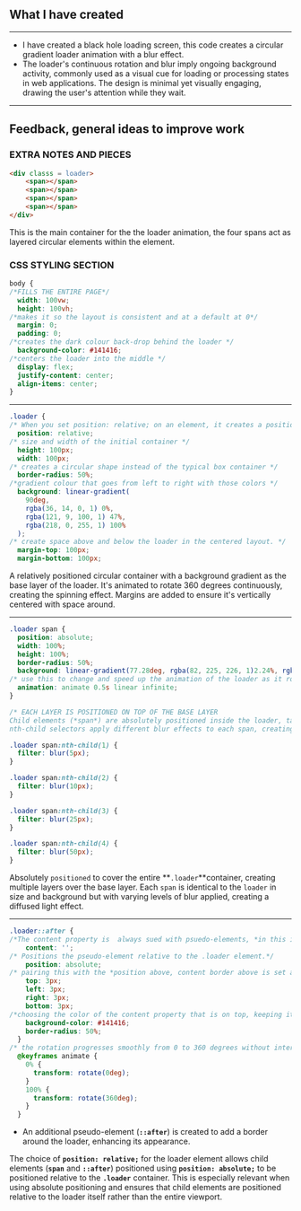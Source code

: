 ## What I have created

---

- I have created a black hole loading screen, this code creates a circular gradient loader animation with a blur effect.
- The loader's continuous rotation and blur imply ongoing background activity, commonly used as a visual cue for loading or processing states in web applications. The design is minimal yet visually engaging, drawing the user's attention while they wait.

---

## Feedback, general ideas to improve work

### EXTRA NOTES AND PIECES 
```html
<div classs = loader>
	<span></span>
	<span></span>
	<span></span>
	<span></span>
</div>
```

This is the main container for the the loader animation, the four spans act as layered circular elements within the element.

### CSS STYLING SECTION

```css
body {
/*FILLS THE ENTIRE PAGE*/
  width: 100vw;
  height: 100vh;
/*makes it so the layout is consistent and at a default at 0*/
  margin: 0;
  padding: 0;
/*creates the dark colour back-drop behind the loader */
  background-color: #141416;
/*centers the loader into the middle */
  display: flex;
  justify-content: center;
  align-items: center;
}
```

---

```css
.loader {
/* When you set position: relative; on an element, it creates a positioning context for its children, but the element itself stays in the normal flow of the document.*/
  position: relative;
/* size and width of the initial container */
  height: 100px;
  width: 100px;
/* creates a circular shape instead of the typical box container */
  border-radius: 50%;
/*gradient colour that goes from left to right with those colors */
  background: linear-gradient(
    90deg,
    rgba(36, 14, 0, 1) 0%,
    rgba(121, 9, 100, 1) 47%,
    rgba(218, 0, 255, 1) 100%
  );
/* create space above and below the loader in the centered layout. */
  margin-top: 100px;
  margin-bottom: 100px;
```

A relatively positioned circular container with a background gradient as the base layer of the loader. It's animated to rotate 360 degrees continuously, creating the spinning effect.
Margins are added to ensure it's vertically centered with space around.

---

```css
.loader span {
  position: absolute;
  width: 100%;
  height: 100%;
  border-radius: 50%;
  background: linear-gradient(77.28deg, rgba(82, 225, 226, 1)2.24%, rgb(109, 77, 196) 104.45%);
/* use this to change and speed up the animation of the loader as it rotates oveover inifinitely */
  animation: animate 0.5s linear infinite;
}

/* EACH LAYER IS POSITIONED ON TOP OF THE BASE LAYER 
Child elements (*span*) are absolutely positioned inside the loader, taking up the full width and height.Each span has a border-radius, background gradient, and the same spinning animation (animate) for a consistent effect.
nth-child selectors apply different blur effects to each span, creating a layered appearance. */

.loader span:nth-child(1) {
  filter: blur(5px);
}

.loader span:nth-child(2) {
  filter: blur(10px);
}

.loader span:nth-child(3) {
  filter: blur(25px);
}

.loader span:nth-child(4) {
  filter: blur(50px);
}
```

Absolutely `positioned` to cover the entire **`.loader`**container, creating multiple layers over the base layer. Each `span` is identical to the `loader` in size and background but with varying levels of blur applied, creating a diffused light effect.

---

```css
.loader::after {
/*The content property is  always sued with psuedo-elements, *in this instance (after) to insert content an element.* When used with the ::after pseudo-element, it's typically used for decorative or stylistic purposes. */
    content: '';
/* Positions the pseudo-element relative to the .loader element.*/
    position: absolute;
/* pairing this with the *position above, content border above is set a 3-pixel distance from the edges of the border, effectively crating a circular border around it.**/
    top: 3px;
    left: 3px;
    right: 3px;
    bottom: 3px;
/*choosing the color of the content property that is on top, keeping it black gives the visual effect of a black hole and the border radius keep it the same shape as the base layer  */
    background-color: #141416;
    border-radius: 50%;
  }
/* the rotation progresses smoothly from 0 to 360 degrees without intermediate steps, resulting in a continuous and even rotation.*/
  @keyframes animate {
    0% {
      transform: rotate(0deg);
    }
    100% {
      transform: rotate(360deg);
    }
  }
```

- An additional pseudo-element (**`::after`**) is created to add a border around the loader, enhancing its appearance.

The choice of **`position: relative;`** for the loader element allows child elements (**`span`** and **`::after`**) positioned using **`position: absolute;`** to be positioned relative to the **`.loader`** container. This is especially relevant when using absolute positioning and ensures that child elements are positioned relative to the loader itself rather than the entire viewport.
